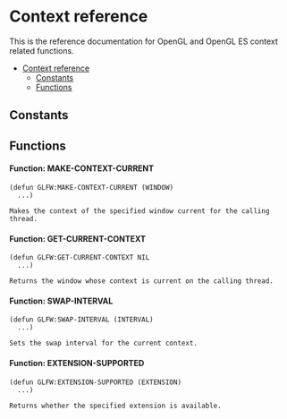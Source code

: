 # Context reference

This is the reference documentation for OpenGL and OpenGL ES context related functions.

* [Context reference](/docs/context-reference.md#context-reference)
  * [Constants](/docs/context-reference.md#constants)
  * [Functions](/docs/context-reference.md#functions)

## Constants

## Functions

#### Function: MAKE-CONTEXT-CURRENT

```Lisp
(defun GLFW:MAKE-CONTEXT-CURRENT (WINDOW)
  ...)
```

````
Makes the context of the specified window current for the calling thread.
````

#### Function: GET-CURRENT-CONTEXT

```Lisp
(defun GLFW:GET-CURRENT-CONTEXT NIL
  ...)
```

````
Returns the window whose context is current on the calling thread. 
````

#### Function: SWAP-INTERVAL

```Lisp
(defun GLFW:SWAP-INTERVAL (INTERVAL)
  ...)
```

````
Sets the swap interval for the current context.
````

#### Function: EXTENSION-SUPPORTED

```Lisp
(defun GLFW:EXTENSION-SUPPORTED (EXTENSION)
  ...)
```

````
Returns whether the specified extension is available.
````

